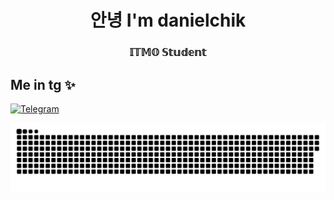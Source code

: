 <h1 align="center">안녕 I'm danielchik </h1>

<h3 align="center"> 𝕀𝕋𝕄𝕆 𝕊𝕥𝕦𝕕𝕖𝕟𝕥 </h3>


## Me in tg ✨
[![Telegram](https://img.shields.io/badge/-Telegram-2CA5E0?style=flat&logo=telegram&logoColor=white)](https://tlgg.ru/swwpann)
<p align="center">
 <img width="600" src="snake.svg" alt="snake"/>
</p>
